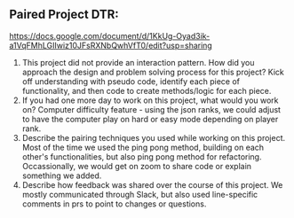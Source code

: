 ## Paired Project DTR: 
https://docs.google.com/document/d/1KkUg-Oyad3ik-a1VqFMhLGIIwiz10JFsRXNbQwhVfT0/edit?usp=sharing

1. This project did not provide an interaction pattern. How did you approach the design and problem solving process for this project? Kick off understanding with pseudo code, identify each piece of functionality, and then code to create methods/logic for each piece.
2. If you had one more day to work on this project, what would you work on? Computer difficulty feature - using the json ranks, we could adjust to have the computer play on hard or easy mode depending on player rank.
3. Describe the pairing techniques you used while working on this project. Most of the time we used the ping pong method, building on each other's functionalities, but also ping pong method for refactoring. Occassionally, we would get on zoom to share code or explain something we added.
4. Describe how feedback was shared over the course of this project. We mostly communicated through Slack, but also used line-specific comments in prs to point to changes or questions.


